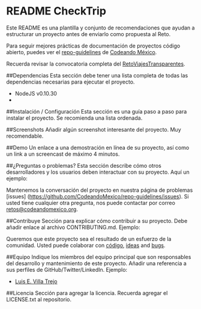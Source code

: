 
README CheckTrip
============

Este README es una plantilla y conjunto de recomendaciones que ayudan a estructurar un proyecto antes de enviarlo como propuesta al Reto.

Para seguir mejores prácticas de documentación de proyectos código abierto, puedes ver el [repo-guidelines](https://github.com/CodeandoMexico/repo-guidelines) de [Codeando México](https://github.com/CodeandoMexico/).

Recuerda revisar la convocatoria completa del [RetoViajesTransparentes](http://ifai.codeandomexico.org).

##Dependencias
Esta sección debe tener una lista completa de todas las dependencias necesarias para ejecutar el proyecto.

- NodeJS v0.10.30
- 

##Instalación / Configuración 
Esta sección es una guía paso a paso para instalar el proyecto. Se recomienda una lista ordenada.

##Screenshots
Añadir algún screenshot interesante del proyecto. Muy recomendable.

##Demo
Un enlace a una demostración en línea de su proyecto, así como un link a un screencast de máximo 4 minutos.

##¿Preguntas o problemas? 
Esta sección describe cómo otros desarrolladores y los usuarios deben interactuar con su proyecto. Aquí un ejemplo:

Mantenemos la conversación del proyecto en nuestra página de problemas [issues] (https://github.com/CodeandoMexico/repo-guidelines/issues). Si usted tiene cualquier otra pregunta, nos puede contactar por correo <retos@codeandomexico.org>.

##Contribuye
Sección para explicar cómo contribuir a su proyecto. Debe añadir enlace al archivo CONTRIBUTING.md. Ejemplo:

Queremos que este proyecto sea el resultado de un esfuerzo de la comunidad. Usted puede colaborar con [código](https://github.com/CodeandoMexico/repo-guidelines/pulls), [ideas](https://github.com/CodeandoMexico/repo-guidelines/issues) and [bugs](https://github.com/CodeandoMexico/repo-guidelines/issues).

##Equipo
Indique los miembros del equipo principal que son responsables del desarrollo y mantenimiento de este proyecto. Añadir una referencia a sus perfiles de GitHub/Twitter/LinkedIn. Ejemplo:

- [Luis E. Villa Trejo](https://github.com/LuisEnVilla)


##Licencia
Sección para agregar la licencia. Recuerda agregar el LICENSE.txt al repositorio.
